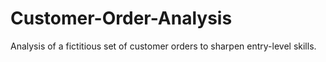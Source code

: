 # Customer-Order-Analysis
Analysis of a fictitious set of customer orders to sharpen entry-level skills.
